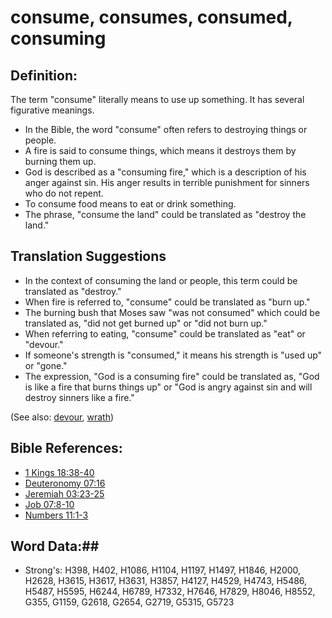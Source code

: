 # consume, consumes, consumed, consuming #

## Definition: ##

The term "consume" literally means to use up something. It has several figurative meanings.

* In the Bible, the word "consume" often refers to destroying things or people.
* A fire is said to consume things, which means it destroys them by burning them up.
* God is described as a "consuming fire," which is a description of his anger against sin. His anger results in terrible punishment for sinners who do not repent.
* To consume food means to eat or drink something.
* The phrase, "consume the land" could be translated as "destroy the land."

## Translation Suggestions ##

* In the context of consuming the land or people, this term could be translated as "destroy."
* When fire is referred to, "consume" could be translated as "burn up."
* The burning bush that Moses saw "was not consumed" which could be translated as, "did not get burned up" or "did not burn up."
* When referring to eating, "consume" could be translated as "eat" or "devour."
* If someone's strength is "consumed," it means his strength is "used up" or "gone."
* The expression, "God is a consuming fire" could be translated as, "God is like a fire that burns things up" or "God is angry against sin and will destroy sinners like a fire."

(See also: [devour](devour.md), [wrath](../kt/wrath.md))

## Bible References: ##

* [1 Kings 18:38-40](rc://en/tn/help/1ki/18/38)
* [Deuteronomy 07:16](rc://en/tn/help/deu/07/16)
* [Jeremiah 03:23-25](rc://en/tn/help/jer/03/23)
* [Job 07:8-10](rc://en/tn/help/job/07/08)
* [Numbers 11:1-3](rc://en/tn/help/num/11/01)

## Word Data:##

* Strong's: H398, H402, H1086, H1104, H1197, H1497, H1846, H2000, H2628, H3615, H3617, H3631, H3857, H4127, H4529, H4743, H5486, H5487, H5595, H6244, H6789, H7332, H7646, H7829, H8046, H8552, G355, G1159, G2618, G2654, G2719, G5315, G5723

